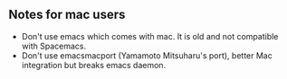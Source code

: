 ## Notes for mac users

* Don't use emacs which comes with mac. It is old and not compatible with
  Spacemacs.
* Don't use emacsmacport (Yamamoto Mitsuharu's port), better Mac integration
  but breaks emacs daemon.
